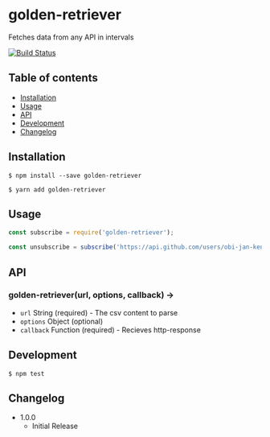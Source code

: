 # golden-retriever
Fetches data from any API in intervals

[![Build Status](https://travis-ci.org/obi-jan-kenobi/golden-retriever.svg?branch=master)](https://travis-ci.org/obi-jan-kenobi/golden-retriever)

## Table of contents
- [Installation](#installation)
- [Usage](#usage)
- [API](#api)
- [Development](#development)
- [Changelog](#changelog)


## Installation

```
$ npm install --save golden-retriever
```

```
$ yarn add golden-retriever
```

## Usage

```JavaScript
const subscribe = require('golden-retriever');

const unsubscribe = subscribe('https://api.github.com/users/obi-jan-kenobi', {interval: 10000}, user => console.log(user.public_repos)) // logs the number of  public_repos every 10 seconds to the console

```

## API

### golden-retriever(url, options, callback) -> 

- ```url``` String (required) - The csv content to parse
- ```options``` Object (optional)
- ```callback``` Function (required) - Recieves http-response


## Development

```
$ npm test
```

## Changelog

- 1.0.0
  - Initial Release
